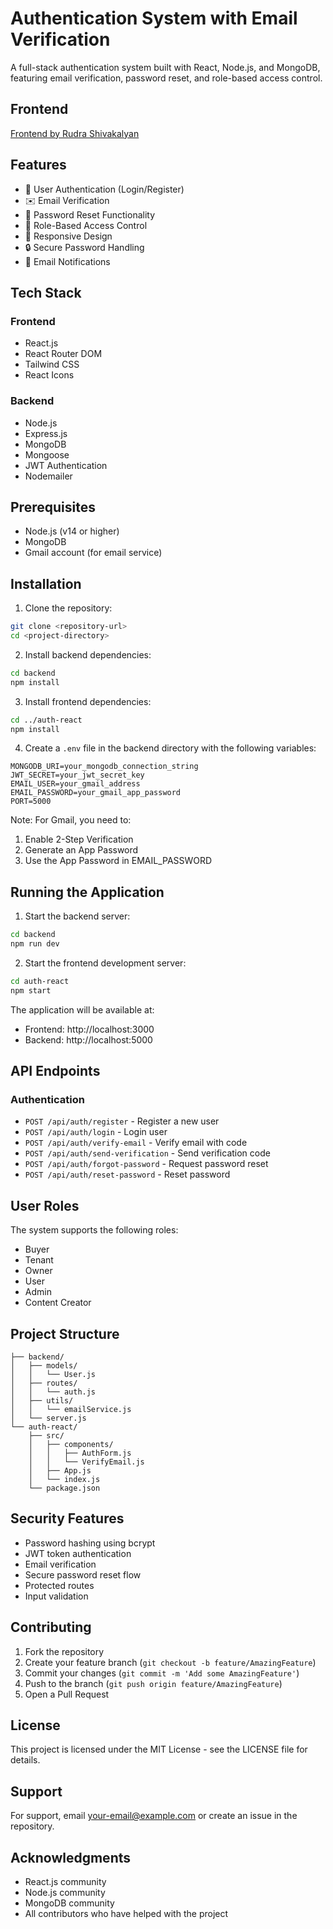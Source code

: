 # Authentication System with Email Verification

A full-stack authentication system built with React, Node.js, and MongoDB, featuring email verification, password reset, and role-based access control.
## Frontend
[Frontend by Rudra Shivakalyan](https://github.com/RudrarapuShivakalyan/auth-react)

## Features

- 🔐 User Authentication (Login/Register)
- ✉️ Email Verification
- 🔑 Password Reset Functionality
- 👥 Role-Based Access Control
- 📱 Responsive Design
- 🔒 Secure Password Handling
- 📧 Email Notifications

## Tech Stack

### Frontend
- React.js
- React Router DOM
- Tailwind CSS
- React Icons

### Backend
- Node.js
- Express.js
- MongoDB
- Mongoose
- JWT Authentication
- Nodemailer

## Prerequisites

- Node.js (v14 or higher)
- MongoDB
- Gmail account (for email service)

## Installation

1. Clone the repository:
```bash
git clone <repository-url>
cd <project-directory>
```

2. Install backend dependencies:
```bash
cd backend
npm install
```

3. Install frontend dependencies:
```bash
cd ../auth-react
npm install
```

4. Create a `.env` file in the backend directory with the following variables:
```env
MONGODB_URI=your_mongodb_connection_string
JWT_SECRET=your_jwt_secret_key
EMAIL_USER=your_gmail_address
EMAIL_PASSWORD=your_gmail_app_password
PORT=5000
```

Note: For Gmail, you need to:
1. Enable 2-Step Verification
2. Generate an App Password
3. Use the App Password in EMAIL_PASSWORD

## Running the Application

1. Start the backend server:
```bash
cd backend
npm run dev
```

2. Start the frontend development server:
```bash
cd auth-react
npm start
```

The application will be available at:
- Frontend: http://localhost:3000
- Backend: http://localhost:5000

## API Endpoints

### Authentication
- `POST /api/auth/register` - Register a new user
- `POST /api/auth/login` - Login user
- `POST /api/auth/verify-email` - Verify email with code
- `POST /api/auth/send-verification` - Send verification code
- `POST /api/auth/forgot-password` - Request password reset
- `POST /api/auth/reset-password` - Reset password

## User Roles

The system supports the following roles:
- Buyer
- Tenant
- Owner
- User
- Admin
- Content Creator

## Project Structure

```
├── backend/
│   ├── models/
│   │   └── User.js
│   ├── routes/
│   │   └── auth.js
│   ├── utils/
│   │   └── emailService.js
│   └── server.js
└── auth-react/
    ├── src/
    │   ├── components/
    │   │   ├── AuthForm.js
    │   │   └── VerifyEmail.js
    │   ├── App.js
    │   └── index.js
    └── package.json
```

## Security Features

- Password hashing using bcrypt
- JWT token authentication
- Email verification
- Secure password reset flow
- Protected routes
- Input validation

## Contributing

1. Fork the repository
2. Create your feature branch (`git checkout -b feature/AmazingFeature`)
3. Commit your changes (`git commit -m 'Add some AmazingFeature'`)
4. Push to the branch (`git push origin feature/AmazingFeature`)
5. Open a Pull Request

## License

This project is licensed under the MIT License - see the LICENSE file for details.

## Support

For support, email your-email@example.com or create an issue in the repository.

## Acknowledgments

- React.js community
- Node.js community
- MongoDB community
- All contributors who have helped with the project
